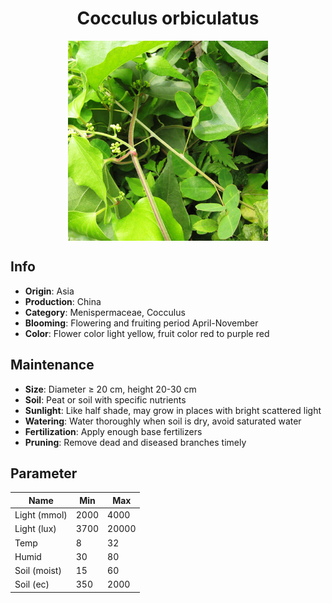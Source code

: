 <h1 align='center'>Cocculus orbiculatus</h1>
<p align="center">
    <img 
        align='center'
        width='320'
        src="../images/cocculus orbiculatus.png" 
        alt='Cocculus orbiculatus' />
</p>

## Info

 - **Origin**: Asia
 - **Production**: China
 - **Category**: Menispermaceae, Cocculus
 - **Blooming**: Flowering and fruiting period April-November
 - **Color**: Flower color light yellow, fruit color red to purple red

## Maintenance

 - **Size**: Diameter ≥ 20 cm, height 20-30 cm
 - **Soil**: Peat or soil with specific nutrients
 - **Sunlight**: Like half shade, may grow in places with bright scattered light
 - **Watering**: Water thoroughly when soil is dry, avoid saturated water
 - **Fertilization**: Apply enough base fertilizers
 - **Pruning**: Remove dead and diseased branches timely

## Parameter

| Name         | Min  | Max   |
|--------------|------|-------|
| Light (mmol) | 2000 | 4000  |
| Light (lux)  | 3700 | 20000 |
| Temp         | 8    | 32    |
| Humid        | 30   | 80    |
| Soil (moist) | 15   | 60    |
| Soil (ec)    | 350  | 2000  |